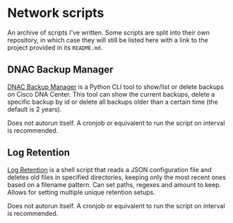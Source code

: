# Network scripts

An archive of scripts I've written. Some scripts are split into their own repository, in which case they will still be listed here
with a link to the project provided in its `README.md`.

## DNAC Backup Manager

[DNAC Backup Manager](dnac-backup-retention) is a Python CLI tool to show/list or delete backups on Cisco DNA Center.
This tool can show the current backups, delete a specific backup by id or delete all backups older than a certain time (the default is 2 years).

Does not autorun itself. A cronjob or equivalent to run the script on interval is recommended.

## Log Retention

[Log Retention](log-retention) is a shell script that reads a JSON configuration file and deletes old files in specified directories,
keeping only the most recent ones based on a filename pattern. Can set paths, regexes and amount to keep.
Allows for setting multiple unique retention setups.

Does not autorun itself. A cronjob or equivalent to run the script on interval is recommended.
